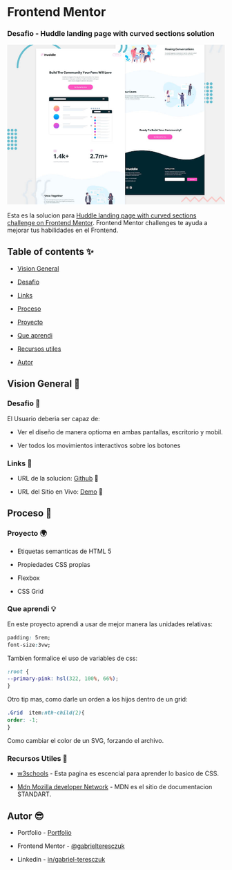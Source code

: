 # Frontend Mentor
### Desafio - Huddle landing page with curved sections solution
  ![Header/intro section for the Huddle landing page with curved sections](./design/desktop-preview.jpg)

Esta es la solucion para [Huddle landing page with curved sections challenge on Frontend Mentor](https://www.frontendmentor.io/challenges/huddle-landing-page-with-curved-sections-5ca5ecd01e82137ec91a50f2). Frontend Mentor challenges te ayuda a mejorar tus habilidades en el Frontend.


## Table of contents ✨


- [Vision General](#vision-general-📑)

- [Desafio](#desafio-🏅)

- [Links](#links-🔗)

- [Proceso](#proceso-🔨)

- [Proyecto](#proyecto-🌍)

- [Que aprendi](#que-aprendi-💡)

- [Recursos utiles](#recursos-utiles-🔔)

- [Autor](#autor-😎)

## Vision General 📑

### Desafio 🏅

El Usuario deberia ser capaz de:

- Ver el diseño de manera optioma en ambas pantallas, escritorio y mobil.

- Ver todos los movimientos interactivos sobre los botones

### Links 🔗

- URL de la solucion: [Github](https://github.com/gabrielteresczuk/HuddleLanding) 📌

- URL del Sitio en Vivo: [Demo](https://gabrielteresczuk.github.io/HuddleLanding/) 👀

## Proceso 🔨

### Proyecto 🌍

- Etiquetas semanticas de HTML 5

- Propiedades CSS propias

- Flexbox

- CSS Grid
  

### Que aprendi 💡

En este proyecto aprendi a usar de mejor manera las unidades relativas:

  ```css
padding: 5rem;
font-size:3vw;
```

Tambien formalice el uso de variables de css:
  ```css
:root {
--primary-pink: hsl(322, 100%, 66%);
}
```

Otro tip mas, como darle un orden a los hijos dentro de un grid:
  ```css
.Grid  item:nth-child(2){
order: -1;
}
```

Como cambiar el color de un SVG, forzando el archivo.

 
### Recursos Utiles 🔔

- [w3schools](https://www.w3schools.com/css/) - Esta pagina es escencial para aprender lo basico de CSS.

- [Mdn Mozilla developer Network](https://developer.mozilla.org/es/docs/Web/CSS/CSS_Grid_Layout) - MDN es el sitio de documentacion STANDART.

## Autor 😎 

- Portfolio - [Portfolio](https://gabrielteresczuk.github.io/portfolio2/)

- Frontend Mentor - [@gabrielteresczuk](https://www.frontendmentor.io/profile/gabrielteresczuk)

- Linkedin - [in/gabriel-teresczuk](https://www.linkedin.com/in/gabriel-teresczuk/)
